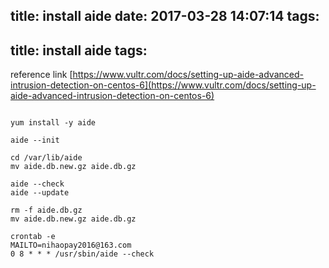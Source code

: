 title: install aide
date: 2017-03-28 14:07:14
tags:
---
title: install aide
tags:
---
reference link
[https://www.vultr.com/docs/setting-up-aide-advanced-intrusion-detection-on-centos-6](https://www.vultr.com/docs/setting-up-aide-advanced-intrusion-detection-on-centos-6)

```

yum install -y aide

aide --init

cd /var/lib/aide
mv aide.db.new.gz aide.db.gz

aide --check
aide --update

rm -f aide.db.gz
mv aide.db.new.gz aide.db.gz

crontab -e
MAILTO=nihaopay2016@163.com
0 8 * * * /usr/sbin/aide --check

```